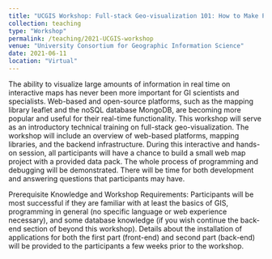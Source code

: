 ```yaml
---
title: "UCGIS Workshop: Full-stack Geo-visualization 101: How to Make Productive Webmaps"
collection: teaching
type: "Workshop"
permalink: /teaching/2021-UCGIS-workshop
venue: "University Consortium for Geographic Information Science"
date: 2021-06-11
location: "Virtual"
---
```

The ability to visualize large amounts of information in real time on interactive maps has never been more important for GI scientists and specialists.  Web-based and open-source platforms, such as the mapping library leaflet and the noSQL database MongoDB, are becoming more popular and useful for their real-time functionality. This workshop will serve as an introductory technical training on full-stack geo-visualization. The workshop will include an overview of web-based platforms, mapping libraries, and the backend infrastructure. During this interactive and hands-on session, all participants will have a chance to build a small web map project with a provided data pack. The whole process of programming and debugging will be demonstrated. There will be time for both development and answering questions that participants may have.

Prerequisite Knowledge and Workshop Requirements: Participants will be most successful if they are familiar with at least the basics of GIS, programming in general (no specific language or web experience necessary), and some database knowledge (if you wish continue the back-end section of beyond this workshop).  Details about the installation of applications for both the first part (front-end) and second part (back-end) will be provided to the participants a few weeks prior to the workshop.
